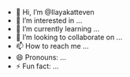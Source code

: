 - 👋 Hi, I’m @Ilayakatteven
- 👀 I’m interested in ...
- 🌱 I’m currently learning ...
- 💞️ I’m looking to collaborate on ...
- 📫 How to reach me ...
- 😄 Pronouns: ...
- ⚡ Fun fact: ...

<!---
Ilayakatteven/Ilayakatteven is a ✨ special ✨ repository because its `README.md` (this file) appears on your GitHub profile.
You can click the Preview link to take a look at your changes.
--->
